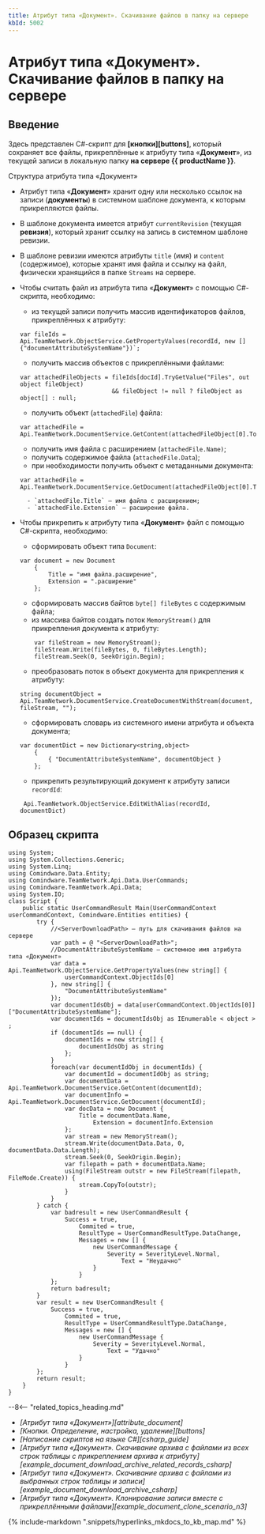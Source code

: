 ```yaml
---
title: Атрибут типа «Документ». Скачивание файлов в папку на сервере
kbId: 5002
---
```


# Атрибут типа «Документ». Скачивание файлов в папку на сервере

## Введение

Здесь представлен C#-скрипт для **[кнопки][buttons]**, который сохраняет все файлы, прикреплённые к атрибуту типа «**Документ**», из текущей записи в локальную папку **на сервере {{ productName }}**.

Структура атрибута типа «Документ»

- Атрибут типа «**Документ**» хранит одну или несколько ссылок на записи (**документы**) в системном шаблоне документа, к которым прикрепляются файлы.
- В шаблоне документа имеется атрибут `currentRevision` (текущая **ревизия**), который хранит ссылку на запись в системном шаблоне ревизии.
- В шаблоне ревизии имеются атрибуты `title` (имя) и `content` (содержимое), которые хранят имя файла и ссылку на файл, физически хранящийся в папке `Streams` на сервере.
- Чтобы считать файл из атрибута типа «**Документ**» с помощью C#-скрипта, необходимо:
    - из текущей записи получить массив идентификаторов файлов, прикреплённых к атрибуту:
    
    
    ```
    var fileIds = Api.TeamNetwork.ObjectService.GetPropertyValues(recordId, new [] {"documentAttributeSystemName"})`;
    ```
    - получить массив объектов с прикреплёнными файлами:
    
    
    ```
    var attachedFileObjects = fileIds[docId].TryGetValue("Files", out object fileObject)
                              && fileObject != null ? fileObject as object[] : null;
    ```
    - получить объект (`attachedFile`) файла:
    
    
    ```
    var attachedFile = Api.TeamNetwork.DocumentService.GetContent(attachedFileObject[0].ToString());
    ```
    - получить имя файла с расширением (`attachedFile.Name)`;
    - получить содержимое файла (`attachedFile.Data`);
    - при необходимости получить объект с метаданными документа:
    
    
    ```
    var attachedFile = Api.TeamNetwork.DocumentService.GetDocument(attachedFileObject[0].ToString());
    ```
    
    
        - `attachedFile.Title` — имя файла с расширением;
        - `attachedFile.Extension` — расширение файла.
- Чтобы прикрепить к атрибуту типа «**Документ**» файл с помощью C#-скрипта, необходимо:
    - сформировать объект типа `Document`:
    
    
    ```
    var document = new Document
        {
            Title = "имя файла.расширение",
            Extension = ".расширение"
        };
    ```
    - сформировать массив байтов `byte[] fileBytes` с содержимым файла;
    - из массива байтов создать поток `MemoryStream()` для прикрепления документа к атрибуту:
    
    
    ```
        var fileStream = new MemoryStream();
        fileStream.Write(fileBytes, 0, fileBytes.Length);
        fileStream.Seek(0, SeekOrigin.Begin);
    ```
    - преобразовать поток в объект документа для прикрепления к атрибуту:
    
    
    ```
    string documentObject = Api.TeamNetwork.DocumentService.CreateDocumentWithStream(document, fileStream, "");
    ```
    - сформировать словарь из системного имени атрибута и объекта документа;
    
    
    ```
    var documentDict = new Dictionary<string,object>
        {
            { "DocumentAttributeSystemName", documentObject }
        };
    ```
    - прикрепить результирующий документ к атрибуту записи `reсordId`:
    
    
    ```
     Api.TeamNetwork.ObjectService.EditWithAlias(reсordId, documentDict)
    ```

## Образец скрипта

```
using System;
using System.Collections.Generic;
using System.Linq;
using Comindware.Data.Entity;
using Comindware.TeamNetwork.Api.Data.UserCommands;
using Comindware.TeamNetwork.Api.Data;
using System.IO;
class Script {
    public static UserCommandResult Main(UserCommandContext userCommandContext, Comindware.Entities entities) {
        try {
            //<ServerDownloadPath> — путь для скачивания файлов на сервере
            var path = @ "<ServerDownloadPath>";
            //DocumentAttributeSystemName — системное имя атрибута типа «Документ»
            var data = Api.TeamNetwork.ObjectService.GetPropertyValues(new string[] {
                userCommandContext.ObjectIds[0]
            }, new string[] {
                "DocumentAttributeSystemName"
            });
            var documentIdsObj = data[userCommandContext.ObjectIds[0]]["DocumentAttributeSystemName"];
            var documentIds = documentIdsObj as IEnumerable < object > ;
            if (documentIds == null) {
                documentIds = new string[] {
                    documentIdsObj as string
                };
            }
            foreach(var documentIdObj in documentIds) {
                var documentId = documentIdObj as string;
                var documentData = Api.TeamNetwork.DocumentService.GetContent(documentId);
                var documentInfo = Api.TeamNetwork.DocumentService.GetDocument(documentId);
                var docData = new Document {
                    Title = documentData.Name,
                        Extension = documentInfo.Extension
                };
                var stream = new MemoryStream();
                stream.Write(documentData.Data, 0, documentData.Data.Length);
                stream.Seek(0, SeekOrigin.Begin);
                var filepath = path + documentData.Name;
                using(FileStream outstr = new FileStream(filepath, FileMode.Create)) {
                    stream.CopyTo(outstr);
                }
            }
        } catch {
            var badresult = new UserCommandResult {
                Success = true,
                    Commited = true,
                    ResultType = UserCommandResultType.DataChange,
                    Messages = new [] {
                        new UserCommandMessage {
                            Severity = SeverityLevel.Normal,
                                Text = "Неудачно"
                        }
                    }
            };
            return badresult;
        }
        var result = new UserCommandResult {
            Success = true,
                Commited = true,
                ResultType = UserCommandResultType.DataChange,
                Messages = new [] {
                    new UserCommandMessage {
                        Severity = SeverityLevel.Normal,
                            Text = "Удачно"
                    }
                }
        };
        return result;
    }
}
```

--8<-- "related_topics_heading.md"

- *[Атрибут типа «Документ»][attribute_document]*
- *[Кнопки. Определение, настройка, удаление][buttons]*
- *[Написание скриптов на языке C#][csharp_guide]*
- *[Атрибут типа «Документ». Скачивание архива с файлами из всех строк таблицы с прикреплением архива к атрибуту][example_document_download_archive_related_records_csharp]*
- *[Атрибут типа «Документ». Скачивание архива с файлами из выбранных строк таблицы и записи][example_document_download_archive_csharp]*
- *[Атрибут типа «Документ». Клонирование записи вместе с прикреплёнными файлами][example_document_clone_scenario_n3]*


{% include-markdown ".snippets/hyperlinks_mkdocs_to_kb_map.md" %}
